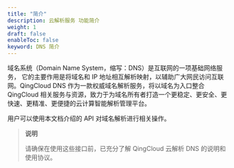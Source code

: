 ```yaml
---
title: "简介"
description: 云解析服务 功能简介
weight: 1
draft: false
enableToc: false
keyword: DNS 简介
---
```


域名系统（Domain Name System，缩写：DNS）是互联网的一项基础网络服务， 它的主要作用是将域名和 IP 地址相互解析映射，以辅助广大网民访问互联网。QingCloud DNS 作为一款权威域名解析服务，将以域名为入口整合 QingCloud 相关服务与资源，致力于为域名所有者打造一个更稳定、更安全、更快速、更精准、更便捷的云计算智能解析管理平台。

用户可以使用本文档介绍的 API 对域名解析进行相关操作。

> **说明**
>
> 请确保在使用这些接口前，已充分了解 QingCloud 云解析 DNS 的说明和使用协议。

